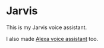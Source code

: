 # Jarvis
This is my Jarvis voice assistant.

I also made <a href="https://www.github.com/anuragrajanp/alexa">Alexa voice assistant</a> too.
